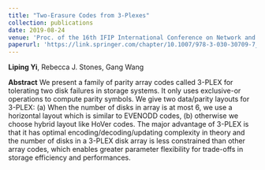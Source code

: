```yaml
---
title: "Two-Erasure Codes from 3-Plexes"
collection: publications
date: 2019-08-24
venue: 'Proc. of the 16th IFIP International Conference on Network and Parallel Computing (NPC)'
paperurl: 'https://link.springer.com/chapter/10.1007/978-3-030-30709-7_21'
---
```

**Liping Yi**, Rebecca J. Stones, Gang Wang

**Abstract** We present a family of parity array codes called 3-PLEX for tolerating two disk failures in storage systems. It only uses exclusive-or operations to compute parity symbols. We give two data/parity layouts for 3-PLEX: (a) When the number of disks in array is at most 6, we use a horizontal layout which is similar to EVENODD codes, (b) otherwise we choose hybrid layout like HoVer codes. The major advantage of 3-PLEX is that it has optimal encoding/decoding/updating complexity in theory and the number of disks in a 3-PLEX disk array is less constrained than other array codes, which enables greater parameter flexibility for trade-offs in storage efficiency and performances.
